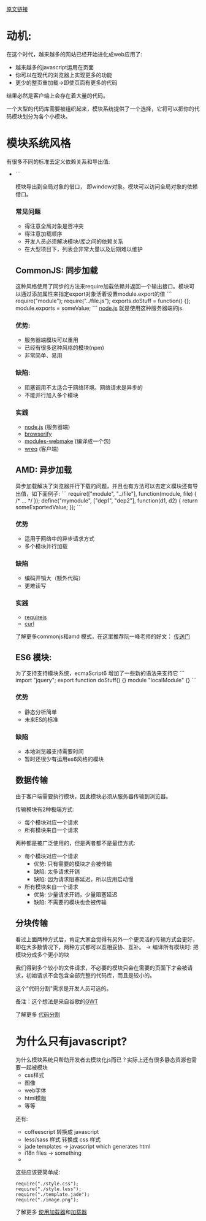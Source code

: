 <a href="https://webpack.github.io/docs/motivation.html">原文链接</a>

<h1>动机:</h1>

在这个时代，越来越多的网站已经开始进化成web应用了:
<ul>
  <li>越来越多的javascript运用在页面</li>
  <li>你可以在现代的浏览器上实现更多的功能</li>
  <li>更少的整页重加载→即使页面有更多的代码</li>
</ul>

结果必然是客户端上会存在着大量的代码。

一个大型的代码库需要被组织起来，模块系统提供了一个选择，它将可以把你的代码模块划分为各个小模块。

<h1>模块系统风格</h1>
有很多不同的标准去定义依赖关系和导出值:
<ul>
  <li><script/>标签 风格(非模块系统) </li>
  <li>CommonJS</li>
  <li>AMD</li>
  <li>ES6 模块</li>
  <li>还有更多...</li>
</ul>

<h2><script/> 标签风格</h2>
如果你没有使用模块系统，你可以用这样的传统方式去处理一个模块化的代码库。
```
<script src="module1.js"></script>
<script src="module2.js"></script>
<script src="libraryA.js"></script>
<script src="module3.js"></script>
```

模块导出到全局对象的借口， 即window对象。模块可以访问全局对象的依赖借口。

<h3>常见问题</h3>
<ul>
  <li>得注意全局对象是否冲突</li>
  <li>得注意加载顺序</li>
  <li>开发人员必须解决模块/库之间的依赖关系</li>
  <li>在大型项目下，列表会非常大量以及后期难以维护</li>
</ul>

<h2>CommonJS: 同步加载</h2>
这种风格使用了同步的方法来require加载依赖并返回一个输出接口。模块可以通过添加属性来指定export对象活着设置module.export的值
```
require("module");
require("../file.js");
exports.doStuff = function() {};
module.exports = someValue;
```
<a href="https://nodejs.org/en/">node.js</a> 就是使用这种服务器端的js.
<h3>优势:</h3>
<ul>
  <li>服务器端模块可以重用</li>
  <li>已经有很多这种风格的模块(npm)</li>
  <li>非常简单、易用</li>
</ul>
<h3>缺陷:</h3>
<ul>
  <li>阻塞调用不太适合于网络环境。网络请求是异步的</li>
  <li>不能并行加入多个模块</li>
</ul>

<h3>实践</h3>
<ul>
  <li><a href="https://nodejs.org/en/">node.js</a>  (服务器端)</li>
  <li><a href="https://github.com/substack/node-browserify">browserify</a></li>
  <li><a href="https://github.com/medikoo/modules-webmake">modules-webmake</a> (编译成一个包)</li>
  <li><a href="https://github.com/substack/wreq">wreq</a> (客户端)</li>
</ul>

<h2>AMD: 异步加载</h2>
异步加载解决了浏览器并行下载的问题，并且也有方法可以去定义模块还有导出值，如下面例子:
```
require(["module", "../file"], function(module, file) { /* ... */ });
define("mymodule", ["dep1", "dep2"], function(d1, d2) {
  return someExportedValue;
});
```
<h3>优势</h3>
<ul>
  <li>适用于网络中的异步请求方式</li>
  <li>多个模块并行加载</li>
</ul>

<h3>缺陷</h3>
<ul>
  <li>编码开销大（额外代码）</li>
  <li>更难读写</li>
</ul>

<h3>实践</h3>
<ul>
  <li><a href="http://requirejs.org/">requirejs</a></li>
  <li><a href="https://github.com/cujojs/curl">curl</a></li>
</ul>

了解更多commonjs和amd 模式，在这里推荐阮一峰老师的好文：
<a href="http://www.ruanyifeng.com/blog/2012/10/asynchronous_module_definition.html">传送门</a>

<h2>ES6 模块:</h2>
为了支持支持模块系统，ecmaScript6 增加了一些新的语法来支持它
```
import "jquery";
export function doStuff() {}
module "localModule" {}
```
<h3>优势</h3>
<ul>
  <li>静态分析简单</li>
  <li>未来ES的标准</li>
</ul>

<h3>缺陷</h3>
<ul>
  <li>本地浏览器支持需要时间</li>
  <li>暂时还很少有运用es6风格的模块</li>
</ul>

<h2>数据传输</h2>
由于客户端需要执行模块，因此模块必须从服务器传输到浏览器。

传输模块有2种极端方式:
<ul>
  <li>每个模块对应一个请求</li>
  <li>所有模块来自一个请求</li>
</ul>

两种都是被广泛使用的，但是两者都不是最佳方式:
<ul>
  <li>
    每个模块对应一个请求
    <ul>
      <li>优势: 只有需要的模块才会被传输</li>
      <li>缺陷: 太多请求开销</li>
      <li>缺陷: 因为请求阻塞延迟，所以应用启动慢</li>
    </ul>
  </li>
  <li>
    所有模块来自一个请求
    <ul>
      <li>优势: 少量请求开销，少量阻塞延迟</li>
      <li>缺陷: 不需要的模块也会被传输</li>
    </ul>
  </li>
</ul>

<h2>分块传输</h2>
看过上面两种方式后，肯定大家会觉得有另外一个更灵活的传输方式会更好，即在大多数情况下，两种方式都可以互相妥协、互补。
→ 编译所有模块时: 把模块分成多个更小的块

我们得到多个较小的文件请求，不必要的模块只会在需要的页面下才会被请求，初始请求不会包含全部完整的代码库，而且是较小的。

这个"代码分割"需求是开发人员可选的。

备注：这个想法是来自谷歌的<a href="https://developers.google.com/web-toolkit/doc/latest/DevGuideCodeSplitting">GWT</a>

了解更多 <a href="https://webpack.github.io/docs/code-splitting.html">代码分割</a>

<h1>为什么只有javascript?</h1>
为什么模块系统只帮助开发者去模块化js而已？实际上还有很多静态资源也需要一起被模块

<ul>
  <li>css样式</li>
  <li>图像</li>
  <li>web字体</li>
  <li>html模版</li>
  <li>等等</li>
</ul>

还有:
<ul>
  <li>coffeescript 转换成 javascript</li>
  <li>less/sass 样式 转换成 css 样式</li>
  <li>jade templates → javascript which generates html</li>
  <li>i18n files → something</li>
  <li></li>
</ul>

这些应该要简单成:
```
require("./style.css");
require("./style.less");
require("./template.jade");
require("./image.png");
```

了解更多 <a href="https://webpack.github.io/docs/using-loaders.html">使用加载器</a>和<a href="https://webpack.github.io/docs/loaders.html">加载器</a>